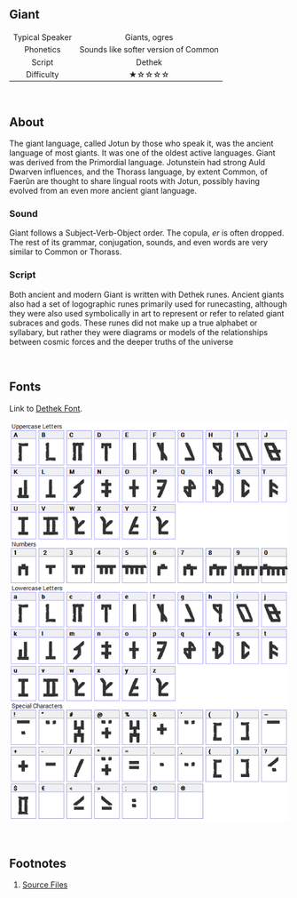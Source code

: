 <!-- Giant -->
<!-- Dethek -->

<!-- Reference URLS -->
[Repo Files]: https://github.com/Tougher-Together-DnD/default-game-assets/tree/main/special-setup/speak-languages "Tougher Together Files"

<!-- Default Fonts -->
[Arcane-Font]: https://github.com/Tougher-Together-DnD/common-assets/blob/main/fonts/retra.zip  
[Barazhad-Font]: https://github.com/Tougher-Together-DnD/common-assets/blob/main/fonts/barazhad.zip  
[Dethek-Font]: https://github.com/Tougher-Together-DnD/common-assets/blob/main/fonts/dethek-stone.zip  
[Druidic-Font]: https://github.com/Tougher-Together-DnD/common-assets/blob/main/fonts/dethek-stone.zip  
[Eladrin-Font]: https://github.com/Tougher-Together-DnD/common-assets/blob/main/fonts/eldarin.zip  
[Espruar-Font]: https://github.com/Tougher-Together-DnD/common-assets/blob/main/fonts/olde-espruar.zip  
[Gnomish-Font]: https://github.com/Tougher-Together-DnD/common-assets/blob/main/fonts/rpg-katakana.zip  
[Iokharic-Font]: https://github.com/Tougher-Together-DnD/common-assets/blob/main/fonts/iokharic.zip  
[Thorass-Font]: https://github.com/Tougher-Together-DnD/common-assets/blob/main/fonts/kingthings-conundrum.zip  

<!-- Default Script Map Images -->
[Arcane-Map]: https://raw.githubusercontent.com/Tougher-Together-DnD/common-assets/main/fonts/images/retra-font-charmap.png  
[Barazhad-Map]: https://raw.githubusercontent.com/Tougher-Together-DnD/common-assets/main/fonts/images/barazhad-font-charmap.png  
[Dethek-Map]: https://raw.githubusercontent.com/Tougher-Together-DnD/common-assets/main/fonts/images/dethek-stone-font-charmap.png  
[Druidic-Map]: https://raw.githubusercontent.com/Tougher-Together-DnD/common-assets/main/fonts/images/bamum-symbols-1-font-charmap.png  
[Eladrin-Map]: https://raw.githubusercontent.com/Tougher-Together-DnD/common-assets/main/fonts/images/eladrin-font-charmap.png  
[Espruar-Map]: https://raw.githubusercontent.com/Tougher-Together-DnD/common-assets/main/fonts/images/olde-espruar-font-charmap.png  
[Gnomish-Map]: https://raw.githubusercontent.com/Tougher-Together-DnD/common-assets/main/fonts/images/rpg-katakana-font-charmap.png  
[Iokharic-Map]: https://raw.githubusercontent.com/Tougher-Together-DnD/common-assets/main/fonts/images/iokharic-font-charmap.png  
[Thorass-Map]: https://raw.githubusercontent.com/Tougher-Together-DnD/common-assets/main/fonts/images/kingthings-conundrum-font-charmap.png  

<style>
/* CSS style for NaturalCrit Homebrew render. */
.phb#p1{ text-align:left; }
.phb#p1:after{ display:none; }
.phb p+p { margin-top:.2em; }
.phb blockquote { margin-top:1em; margin-bottom:2em; }
.phb h1, .phb h2, .phb h3, .phb h4, sup, span { color:#006699; }
span { font-weight:bold; }
ul li { line-height:2; }
.phb table tbody tr td { border:1px solid #1C6EA4; }
th:empty { display:none; }
</style>

## Giant
| <!-- --> | <!-- --> |
|:---:|:---:|
| Typical Speaker | Giants, ogres |
| Phonetics | Sounds like softer version of Common |
| Script | Dethek |
| Difficulty | ★☆☆☆☆ |
<!-- ★ ☆ -->
<br>

## About
The giant language, called Jotun by those who speak it, was the ancient language of most giants. It was one of the oldest active languages. Giant was derived from the Primordial language. Jotunstein had strong Auld Dwarven influences, and the Thorass language, by extent Common, of Faerûn are thought to share lingual roots with Jotun, possibly having evolved from an even more ancient giant language.

### Sound
Giant follows a Subject-Verb-Object order. The copula, *er* is often dropped. The rest of its grammar, conjugation, sounds, and even words are very similar to Common or Thorass.

### Script
Both ancient and modern Giant is written with Dethek runes. Ancient giants also had a set of logographic runes primarily used for runecasting, although they were also used symbolically in art to represent or refer to related giant subraces and gods. These runes did not make up a true alphabet or syllabary, but rather they were diagrams or models of the relationships between cosmic forces and the deeper truths of the universe

<br>

## Fonts

Link to [Dethek Font][Dethek-Font].

![Script Image][Dethek-Map]

<br>

## Footnotes
1. [Source Files][Repo Files]
